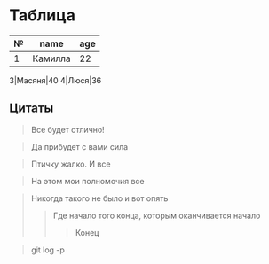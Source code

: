 # Таблица
|№|name|age|
-|-----|---|
1|Камилла|22

3|Масяня|40
4|Люся|36

## Цитаты
> Все будет отлично!

> Да прибудет с вами сила

> Птичку жалко. И все

> На этом мои полномочия все

> Никогда такого не было и вот опять
>> Где начало того конца, которым оканчивается начало
>>> Конец

>git log -p 

